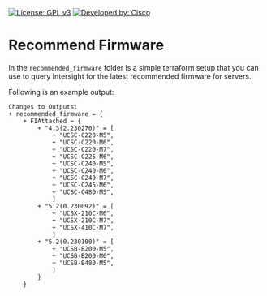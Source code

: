[![License: GPL v3](https://img.shields.io/badge/License-GPLv3-blue.svg)](https://www.gnu.org/licenses/gpl-3.0)
[![Developed by: Cisco](https://img.shields.io/badge/Developed%20by-Cisco-blue)](https://developer.cisco.com)

# Recommend Firmware

In the `recommended_firmware` folder is a simple terraform setup that you can use to query Intersight for the latest recommended firmware for servers.  

Following is an example output:

```
Changes to Outputs:
+ recommended_firmware = {
    + FIAttached = {
        + "4.3(2.230270)" = [
            + "UCSC-C220-M5",
            + "UCSC-C220-M6",
            + "UCSC-C220-M7",
            + "UCSC-C225-M6",
            + "UCSC-C240-M5",
            + "UCSC-C240-M6",
            + "UCSC-C240-M7",
            + "UCSC-C245-M6",
            + "UCSC-C480-M5",
            ]
        + "5.2(0.230092)" = [
            + "UCSX-210C-M6",
            + "UCSX-210C-M7",
            + "UCSX-410C-M7",
            ]
        + "5.2(0.230100)" = [
            + "UCSB-B200-M5",
            + "UCSB-B200-M6",
            + "UCSB-B480-M5",
            ]
        }
    }
```
